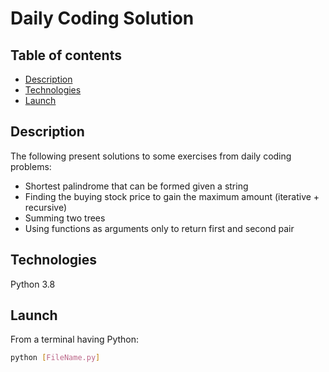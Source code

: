 # Daily Coding Solution

## Table of contents
* [Description](#description)
* [Technologies](#technologies)
* [Launch](#lauch)

<a id="description"></a>
## Description
The following present solutions to some exercises from daily coding problems:
* Shortest palindrome that can be formed given a string
* Finding the buying stock price to gain the maximum amount (iterative + recursive)
* Summing two trees
* Using functions as arguments only to return first and second pair

<a id="technologies"></a>
## Technologies
Python 3.8

<a id="lauch"></a>
## Launch
From a terminal having Python:
```Bash
python [FileName.py]
```

